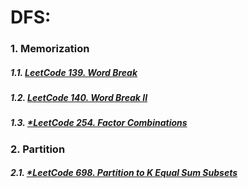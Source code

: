 # DFS:

### 1. Memorization
##### 1.1. [LeetCode 139. Word Break](/src/leetcode/p101to150/LeetCode139WordBreak.java)
##### 1.2. [LeetCode 140. Word Break II](/src/leetcode/p101to150/LeetCode140WordBreakII.java)
##### 1.3. [*LeetCode 254. Factor Combinations](/src/leetcode/p251to300/LeetCode254FactorCombinations.java)

### 2. Partition
##### 2.1. [*LeetCode 698. Partition to K Equal Sum Subsets](/src/leetcode/p651to700/LeetCode698PartitionToKEqualSumSubsets.java)
